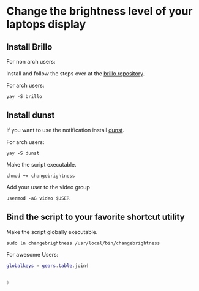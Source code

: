 # Change the brightness level of your laptops display

## Install Brillo

For non arch users:

Install and follow the steps over at the [brillo repository](https://gitlab.com/cameronnemo/brillo).

For arch users:

`` yay -S brillo ``

## Install dunst

If you want to use the notification install [dunst](https://wiki.archlinux.org/title/Dunst#Installation).

For arch users:

`` yay -S dunst ``

Make the script executable.

`` chmod +x changebrightness ``

Add your user to the video group

`` usermod -aG video $USER ``

## Bind the script to your favorite shortcut utility

Make the script globally executable.

`` sudo ln changebrightness /usr/local/bin/changebrightness ``

For awesome Users:

```lua
globalkeys = gears.table.join(
	
	
)
```
